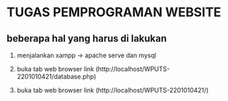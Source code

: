 # TUGAS PEMPROGRAMAN WEBSITE

## beberapa hal yang harus di lakukan

1. menjalankan xampp -> apache serve dan mysql

2. buka tab web browser link (http://localhost/WPUTS-2201010421/database.php)

3. buka tab web browser link (http://localhost/WPUTS-2201010421/)
